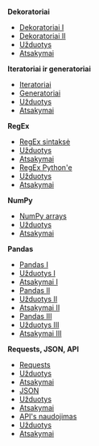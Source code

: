 **Dekoratoriai**

* [Dekoratoriai I](https://github.com/robotautas/kursas/wiki/Dekoratoriai-I)
* [Dekoratoriai II](https://github.com/robotautas/kursas/wiki/Dekoratoriai-II)
* [Užduotys](https://github.com/robotautas/kursas/wiki/Dekoratoriai---u%C5%BEduotys)
* [Atsakymai](https://github.com/robotautas/kursas/wiki/Dekoratoriai---atsakymai)

**Iteratoriai ir generatoriai**

* [Iteratoriai](https://github.com/robotautas/kursas/wiki/Iteratoriai)
* [Generatoriai](https://github.com/robotautas/kursas/wiki/Generatoriai)
* [Užduotys](https://github.com/robotautas/kursas/wiki/Generatoriai--u%C5%BEduotys)
* [Atsakymai](https://github.com/robotautas/kursas/wiki/Generatoriai---atsakymai)

**RegEx**

* [RegEx sintaksė](https://github.com/robotautas/kursas/wiki/Regex-I)
* [Užduotys](https://github.com/robotautas/kursas/wiki/Regex-I-u%C5%BEduotys)
* [Atsakymai](https://github.com/robotautas/kursas/wiki/Regex-I-atsakymai)
* [RegEx Python'e](https://github.com/robotautas/kursas/wiki/Regex-II)
* [Užduotys](https://github.com/robotautas/kursas/wiki/Regex-II-u%C5%BEduotys)
* [Atsakymai](https://github.com/robotautas/kursas/wiki/Regex-II-atsakymai)

**NumPy**

* [NumPy arrays](https://github.com/robotautas/kursas/blob/master/NumPy/numpy.ipynb)
* [Užduotys](https://github.com/robotautas/kursas/blob/master/NumPy/Uzduotys.ipynb)
* [Atsakymai](https://github.com/robotautas/kursas/blob/master/NumPy/Atsakymai.ipynb)

**Pandas**
* [Pandas I](https://github.com/robotautas/kursas/blob/master/Pandas/Pandas%201.ipynb)
* [Užduotys I](https://github.com/robotautas/kursas/blob/master/Pandas/pandas_uzduotys1.ipynb)
* [Atsakymai I](https://github.com/robotautas/kursas/blob/master/Pandas/pandas_atsakymai1.ipynb)
* [Pandas II](https://github.com/robotautas/kursas/blob/master/Pandas/Pandas_2.ipynb)
* [Užduotys II](https://github.com/robotautas/kursas/blob/master/Pandas/Pandas_uzduotys2.ipynb)
* [Atsakymai II](https://github.com/robotautas/kursas/blob/master/Pandas/Pandas_atsakymai_2.ipynb)
* [Pandas III](https://github.com/robotautas/kursas/blob/master/Pandas/Pandas_3.ipynb)
* [Užduotys III](https://github.com/robotautas/kursas/blob/master/Pandas/Pandas_uzduotys3.ipynb)
* [Atsakymai III](https://github.com/robotautas/kursas/blob/master/Pandas/Pandas_atsakymai3.ipynb)

**Requests, JSON, API**

* [Requests](https://github.com/robotautas/kursas/wiki/Requests)
* [Užduotys](https://github.com/robotautas/kursas/wiki/Requests-u%C5%BEduotys)
* [Atsakymai](https://github.com/robotautas/kursas/wiki/Requests-atsakymai)
* [JSON](https://github.com/robotautas/kursas/wiki/JSON)
* [Užduotys](https://github.com/robotautas/kursas/wiki/JSON-U%C5%BEduotys)
* [Atsakymai](https://github.com/robotautas/kursas/wiki/JSON-Atsakymai)
* [API's naudojimas](https://github.com/robotautas/kursas/wiki/API's)
* [Užduotys](https://github.com/robotautas/kursas/wiki/API's-u%C5%BEduotys)
* [Atsakymai]()